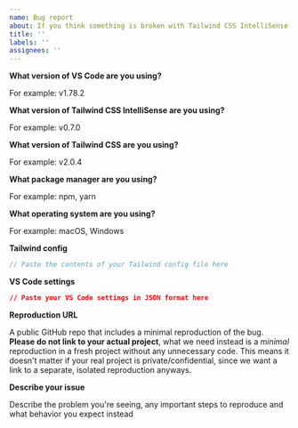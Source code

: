 ```yaml
---
name: Bug report
about: If you think something is broken with Tailwind CSS IntelliSense itself, create a bug report.
title: ''
labels: ''
assignees: ''
---
```


**What version of VS Code are you using?**

For example: v1.78.2

**What version of Tailwind CSS IntelliSense are you using?**

For example: v0.7.0

**What version of Tailwind CSS are you using?**

For example: v2.0.4

**What package manager are you using?**

For example: npm, yarn

**What operating system are you using?**

For example: macOS, Windows

**Tailwind config**

```js
// Paste the contents of your Tailwind config file here
```

**VS Code settings**

```json
// Paste your VS Code settings in JSON format here
```

**Reproduction URL**

A public GitHub repo that includes a minimal reproduction of the bug. **Please do not link to your actual project**, what we need instead is a _minimal_ reproduction in a fresh project without any unnecessary code. This means it doesn't matter if your real project is private/confidential, since we want a link to a separate, isolated reproduction anyways.

**Describe your issue**

Describe the problem you're seeing, any important steps to reproduce and what behavior you expect instead
